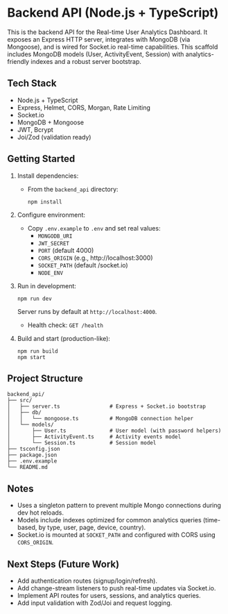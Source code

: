 # Backend API (Node.js + TypeScript)

This is the backend API for the Real-time User Analytics Dashboard. It exposes an Express HTTP server, integrates with MongoDB (via Mongoose), and is wired for Socket.io real-time capabilities. This scaffold includes MongoDB models (User, ActivityEvent, Session) with analytics-friendly indexes and a robust server bootstrap.

## Tech Stack

- Node.js + TypeScript
- Express, Helmet, CORS, Morgan, Rate Limiting
- Socket.io
- MongoDB + Mongoose
- JWT, Bcrypt
- Joi/Zod (validation ready)

## Getting Started

1. Install dependencies:

   - From the `backend_api` directory:
     ```
     npm install
     ```

2. Configure environment:

   - Copy `.env.example` to `.env` and set real values:
     - `MONGODB_URI`
     - `JWT_SECRET`
     - `PORT` (default 4000)
     - `CORS_ORIGIN` (e.g., http://localhost:3000)
     - `SOCKET_PATH` (default /socket.io)
     - `NODE_ENV`

3. Run in development:

   ```
   npm run dev
   ```

   Server runs by default at `http://localhost:4000`.
   - Health check: `GET /health`

4. Build and start (production-like):

   ```
   npm run build
   npm start
   ```

## Project Structure

```
backend_api/
├── src/
│   ├── server.ts                # Express + Socket.io bootstrap
│   ├── db/
│   │   └── mongoose.ts          # MongoDB connection helper
│   └── models/
│       ├── User.ts              # User model (with password helpers)
│       ├── ActivityEvent.ts     # Activity events model
│       └── Session.ts           # Session model
├── tsconfig.json
├── package.json
├── .env.example
└── README.md
```

## Notes

- Uses a singleton pattern to prevent multiple Mongo connections during dev hot reloads.
- Models include indexes optimized for common analytics queries (time-based, by type, user, page, device, country).
- Socket.io is mounted at `SOCKET_PATH` and configured with CORS using `CORS_ORIGIN`.

## Next Steps (Future Work)

- Add authentication routes (signup/login/refresh).
- Add change-stream listeners to push real-time updates via Socket.io.
- Implement API routes for users, sessions, and analytics queries.
- Add input validation with Zod/Joi and request logging.
